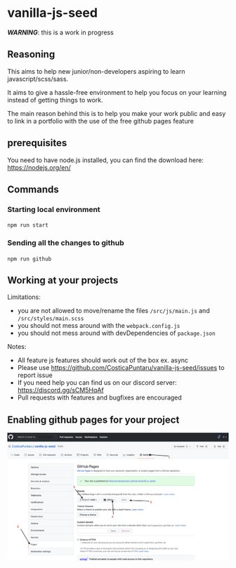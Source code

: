 # vanilla-js-seed
***WARNING***: this is a work in progress
## Reasoning
This aims to help new junior/non-developers aspiring to learn javascript/scss/sass.

It aims to give a hassle-free environment to help you focus on your learning instead of getting things to work.

The main reason behind this is to help you make your work public and easy to link in a portfolio with the use of the free github pages feature 


## prerequisites 
You need to have node.js installed, you can find the download here: https://nodejs.org/en/

## Commands
### Starting local environment
`npm run start`

### Sending all the changes to github
`npm run github`

## Working at your projects
Limitations:
* you are not allowed to move/rename the files `/src/js/main.js` and `/src/styles/main.scss`
* you should not mess around with the `webpack.config.js`
* you should not mess around with devDependencies of `package.json`

Notes:
* All feature js features should work out of the box ex. async 
* Please use https://github.com/CosticaPuntaru/vanilla-js-seed/issues to report issue
* If you need help you can find us on our discord server: https://discord.gg/sCM5HqAf
* Pull requests with features and bugfixes are encouraged 



## Enabling github pages for your project
![alt text](./enable-page.jpg)
